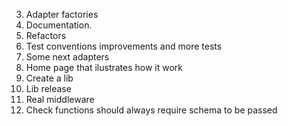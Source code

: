 3. Adapter factories
4. Documentation.
5. Refactors
6. Test conventions improvements and more tests
7. Some next adapters
8. Home page that ilustrates how it work
9. Create a lib
10. Lib release
11. Real middleware
12. Check functions should always require schema to be passed
